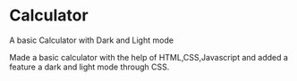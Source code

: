 # Calculator
A basic Calculator with Dark and Light mode 

Made a basic calculator with the help of HTML,CSS,Javascript and added a feature a dark and light mode through CSS.
